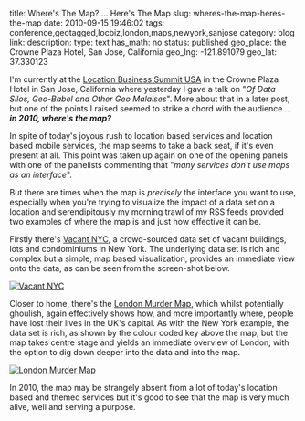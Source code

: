 title: Where's The Map? ... Here's The Map
slug: wheres-the-map-heres-the-map
date: 2010-09-15 19:46:02
tags: conference,geotagged,locbiz,london,maps,newyork,sanjose
category: blog
link: 
description: 
type: text
has_math: no
status: published
geo_place: the Crowne Plaza Hotel, San Jose, California
geo_lng: -121.891079
geo_lat: 37.330123

I'm currently at the [Location Business Summit USA](http://www.thewherebusiness.com/locationbusinesssummitusa/ "http://www.thewherebusiness.com/locationbusinesssummitusa/") in the Crowne Plaza Hotel in San Jose, California where yesterday I gave a talk on "*Of Data Silos, Geo-Babel and Other Geo Malaises*". More about that in a later post, but one of the points I raised seemed to strike a chord with the audience ... ***in 2010, where's the map?***

In spite of today's joyous rush to location based services and location based mobile services, the map seems to take a back seat, if it's even present at all. This point was taken up again on one of the opening panels with one of the panelists commenting that "*many services don't use maps as an interface*".

But there are times when the map is *precisely* the interface you want to use, especially when you're trying to visualize the impact of a data set on a location and serendipitously my morning trawl of my RSS feeds provided two examples of where the map is and just how effective it can be.

<!-- TEASER_END -->

Firstly there's [Vacant NYC](http://vacantnyc.crowdmap.com/ "http://vacantnyc.crowdmap.com/"), a crowd-sourced data set of vacant buildings, lots and condominiums in New York. The underlying data set is rich and complex but a simple, map based visualization, provides an immediate view onto the data, as can be seen from the screen-shot below.

[![Vacant NYC](/wp-content/uploads/2010/09/VacantNYC-300x230.jpg "Vacant NYC")](http://vacantnyc.crowdmap.com/ "http://vacantnyc.crowdmap.com/")

Closer to home, there's the [London Murder Map](http://www.murdermap.co.uk/murder-map.asp "http://www.murdermap.co.uk/murder-map.asp"), which whilst potentially ghoulish, again effectively shows how, and more importantly where, people have lost their lives in the UK's capital. As with the New York example, the data set is rich, as shown by the colour coded key above the map, but the map takes centre stage and yields an immediate overview of London, with the option to dig down deeper into the data and into the map.

[![London Murder Map](/wp-content/uploads/2010/09/LondonMurderMap-300x267.jpg "London Murder Map")](http://www.murdermap.co.uk/murder-map.asp "http://www.murdermap.co.uk/murder-map.asp")

In 2010, the map may be strangely absent from a lot of today's location based and themed services but it's good to see that the map is very much alive, well and serving a purpose.




